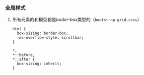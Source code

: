 ### 全局样式  
1. 所有元素的和模型都是*boder-box*类型的（`bootstrap-grid.scss`）
    ```
    html {
      box-sizing: border-box;
      -ms-overflow-style: scrollbar;
    }

    *,
    *::before,
    *::after {
      box-sizing: inherit;
    }
    ```